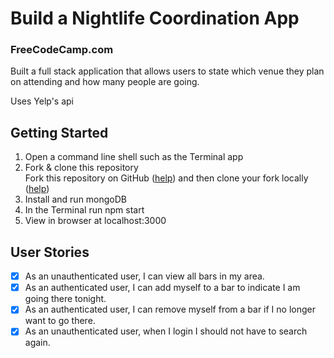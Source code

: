 # Build a Nightlife Coordination App
### FreeCodeCamp.com

Built a full stack application that allows users to state which venue they plan on attending and how many people are going.

Uses Yelp's api

## Getting Started

1. Open a command line shell such as the Terminal app
1. Fork & clone this repository
  <br>Fork this repository on GitHub ([help](https://help.github.com/articles/fork-a-repo/)) and then clone your fork locally ([help](https://help.github.com/articles/cloning-a-repository/))
1. Install and run mongoDB
1. In the Terminal run npm start
1. View in browser at localhost:3000


## User Stories

- [x] As an unauthenticated user, I can view all bars in my area.
- [x] As an authenticated user, I can add myself to a bar to indicate I am going there tonight.
- [x] As an authenticated user, I can remove myself from a bar if I no longer want to go there.
- [x] As an unauthenticated user, when I login I should not have to search again.
